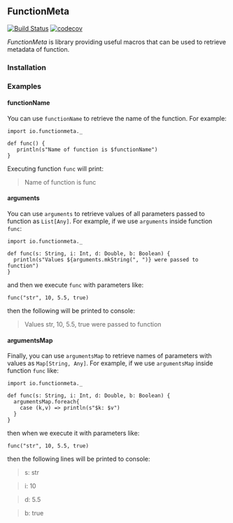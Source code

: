 ## FunctionMeta
[![Build Status](https://travis-ci.com/katlasik/functionmeta.svg?branch=master)](https://travis-ci.com/katlasik/functionmeta)
[![codecov](https://codecov.io/gh/katlasik/functionmeta/branch/master/graph/badge.svg)](https://codecov.io/gh/katlasik/functionmeta)

*FunctionMeta* is library providing useful macros that can be used
to retrieve metadata of function.

### Installation

### Examples

#### functionName

You can use `functionName` to retrieve the name of the function.
For example:

```
import io.functionmeta._

def func() {
   println(s"Name of function is $functionName")
}
```

Executing function `func` will print:

> Name of function is func

#### arguments

You can use `arguments` to retrieve values of all parameters passed to function as
`List[Any]`. For example, if we use `arguments` inside function `func`:

```
import io.functionmeta._

def func(s: String, i: Int, d: Double, b: Boolean) {
  println(s"Values ${arguments.mkString(", ")} were passed to function")
}
```

and then we execute `func` with parameters like:

```
func("str", 10, 5.5, true)
```

then the following will be printed to console:

> Values str, 10, 5.5, true were passed to function

#### argumentsMap

Finally, you can use `argumentsMap` to retrieve names of parameters with values as `Map[String, Any]`.
For example, if we use `argumentsMap` inside function `func` like:

```
import io.functionmeta._

def func(s: String, i: Int, d: Double, b: Boolean) {
  argumentsMap.foreach{
    case (k,v) => println(s"$k: $v")
  }
}
```

then when we execute it with parameters like:
```
func("str", 10, 5.5, true)
```

then the following lines will be printed to console:

> s: str

> i: 10

> d: 5.5

> b: true